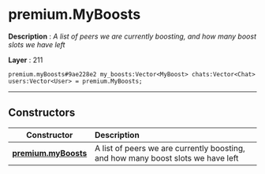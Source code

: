# premium.MyBoosts

**Description** : *A list of peers we are currently boosting, and how many boost slots we have left*

**Layer** : 211

```tl
premium.myBoosts#9ae228e2 my_boosts:Vector<MyBoost> chats:Vector<Chat> users:Vector<User> = premium.MyBoosts;
```

---

## Constructors

| Constructor | Description |
| :---: | :--- |
| [**premium.myBoosts**](constructor/premium.myBoosts) | A list of peers we are currently boosting, and how many boost slots we have left |